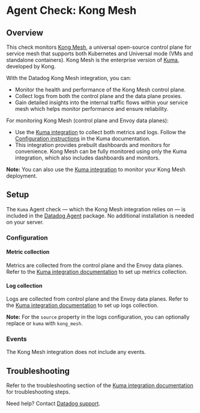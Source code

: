 
# Agent Check: Kong Mesh

## Overview

This check monitors [Kong Mesh][1], a universal open-source control plane for service mesh that supports both Kubernetes and Universal mode (VMs and standalone containers). Kong Mesh is the enterprise version of [Kuma][2], developed by Kong.

With the Datadog Kong Mesh integration, you can:
- Monitor the health and performance of the Kong Mesh control plane.
- Collect logs from both the control plane and the data plane proxies.
- Gain detailed insights into the internal traffic flows within your service mesh which helps monitor performance and ensure reliability.

For monitoring Kong Mesh (control plane and Envoy data planes):
- Use the [Kuma integration][3] to collect both metrics and logs. Follow the [Configuration instructions][5] in the Kuma documentation.
- This integration provides prebuilt dashboards and monitors for convenience. Kong Mesh can be fully monitored using only the Kuma integration, which also includes dashboards and monitors.

**Note:** You can also use the [Kuma integration][3] to monitor your Kong Mesh deployment.

## Setup

The `Kuma` Agent check — which the Kong Mesh integration relies on — is included in the [Datadog Agent][4] package. No additional installation is needed on your server.

### Configuration

#### Metric collection

Metrics are collected from the control plane and the Envoy data planes. Refer to the [Kuma integration documentation][5] to set up metrics collection.

#### Log collection

Logs are collected from control plane and the Envoy data planes. Refer to the [Kuma integration documentation][5] to set up logs collection.

**Note:** For the `source` property in the logs configuration, you can optionally replace or `kuma` with `kong_mesh`. 


### Events

The Kong Mesh integration does not include any events.

## Troubleshooting

Refer to the troubleshooting section of the [Kuma integration documentation][6] for troubleshooting steps.

Need help? Contact [Datadog support][7].

[1]: https://konghq.com/products/kong-mesh
[2]: https://kuma.io/
[3]: https://docs.datadoghq.com/integrations/kuma/#overview
[4]: /account/settings/agent/latest
[5]: https://docs.datadoghq.com/integrations/kuma/#configuration
[6]: https://docs.datadoghq.com/integrations/kuma/#troubleshooting
[7]: https://docs.datadoghq.com/help/